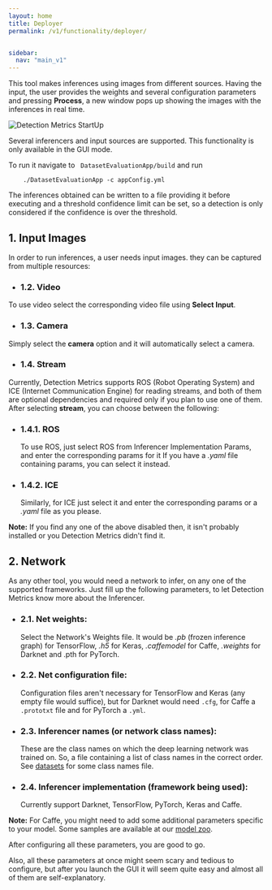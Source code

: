 ```yaml
---
layout: home
title: Deployer
permalink: /v1/functionality/deployer/


sidebar:
  nav: "main_v1"
---
```


This tool makes inferences using images from different sources. Having the input, the user provides the weights and several configuration parameters
and pressing **Process**, a new window pops up showing the images with the inferences in real time.

![Detection Metrics StartUp](../../assets/images/detection_studio_gui.png)

Several inferencers and input sources are supported. This functionality is only available in the GUI mode.


To run it navigate to ``` DatasetEvaluationApp/build``` and run

```
    ./DatasetEvaluationApp -c appConfig.yml
```

The inferences obtained can be written to a file providing it before executing and a threshold confidence
limit can be set, so a detection is only considered if the confidence is over the threshold.

## 1. Input Images
In order to run inferences, a user needs input images. they can be captured from multiple resources:

* ### 1.2. Video
To use video select the corresponding video file using **Select Input**.

* ### 1.3. Camera
Simply select the **camera** option and it will automatically select a camera.

* ### 1.4. Stream
Currently, Detection Metrics supports ROS (Robot Operating System) and ICE (Internet Communication Engine) for reading streams,
and both of them are optional dependencies and required only if you plan to use one of them.
After selecting **stream**, you can choose between the following:

   * ### 1.4.1. ROS
        To use ROS, just select ROS from Inferencer Implementation Params, and enter the corresponding params for it
        If you have a *.yaml* file containing params, you can select it instead.

   * ### 1.4.2. ICE
        Similarly, for ICE just select it and enter the corresponding params or a *.yaml* file as you please.

**Note:** If you find any one of the above disabled then, it isn't probably installed or you Detection Metrics didn't find it.

## 2. Network
As any other tool, you would need a network to infer, on any one of the supported frameworks. Just fill up the following parameters,
to let Detection Metrics know more about the Inferencer.

   * ### 2.1. Net weights:
        Select the Network's Weights file. It would be *.pb* (frozen inference graph) for TensorFlow,
        *.h5* for Keras, *.caffemodel* for Caffe, *.weights* for Darknet and .pth for PyTorch.
   * ### 2.2. Net configuration file:
        Configuration files aren't necessary for TensorFlow and Keras (any empty file would suffice), but for Darknet would need ```.cfg```, for Caffe a ```.prototxt``` file and for PyTorch a ```.yml```.
   * ### 2.3. Inferencer names (or network class names):
        These are the class names on which the deep learning network was trained on. So, a file containing a list of class names in the correct order.
        See [datasets](../class_names/) for some class names file.
   * ### 2.4. Inferencer implementation (framework being used):
        Currently support Darknet, TensorFlow, PyTorch, Keras and Caffe.

**Note:** For Caffe, you might need to add some additional parameters specific to your model. Some samples are available at our [model zoo](../../v1/resources/model_zoo/).

After configuring all these parameters, you are good to go.

Also, all these parameters at once might seem scary and tedious to configure, but after you launch the GUI it will seem quite easy
and almost all of them are self-explanatory.